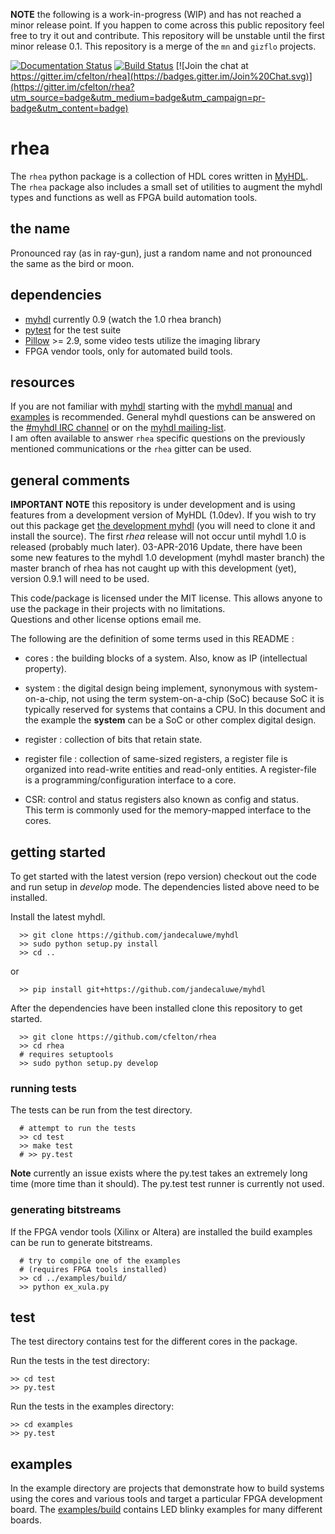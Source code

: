 
**NOTE** the following is a work-in-progress (WIP) and has not reached
a minor release point.  If you happen to come across this public repository
feel free to try it out and contribute.  This repository will
be unstable until the first minor release 0.1.  This repository is 
a merge of the `mn` and `gizflo` projects.

<!-- badges -->

[![Documentation Status](https://readthedocs.org/projects/rhearay/badge/?version=latest)](http://rhearay.readthedocs.org/en/latest/) 
[![Build Status](https://travis-ci.org/cfelton/rhea.svg?branch=master)](https://travis-ci.org/cfelton/rhea)
[![Join the chat at https://gitter.im/cfelton/rhea](https://badges.gitter.im/Join%20Chat.svg)](https://gitter.im/cfelton/rhea?utm_source=badge&utm_medium=badge&utm_campaign=pr-badge&utm_content=badge)


<!-- banner -->
 
 
rhea 
====

The `rhea` python package is a collection of HDL cores written in 
[MyHDL](http://www.myhdl.org).  The `rhea` package also includes
a small set of utilities to augment the myhdl types and functions
as well as FPGA build automation tools. 


the name
--------
Pronounced ray (as in ray-gun), just a random name and not 
pronounced the same as the bird or moon.
 
 
dependencies
------------
   - [myhdl](http://www.myhdl.org) currently 0.9 (watch the 1.0 rhea branch)
   - [pytest](http://www.pytest.org) for the test suite
   - [Pillow](https://pillow.readthedocs.org/en/3.0.x/) >= 2.9, some video tests utilize the imaging library
   - FPGA vendor tools, only for automated build tools.
   
   
resources
---------
If you are not familiar with [myhdl](http://www.myhdl.org) starting with the
[myhdl manual](http://docs.myhdl.org/en/stable/) and 
[examples](http://www.myhdl.org/examples/) is recommended.  General myhdl 
questions 
can be answered on the [#myhdl IRC channel](https://webchat.freenode.net) 
or on the [myhdl mailing-list](http://dir.gmane.org/gmane.comp.python.myhdl).  
I am often available to answer `rhea` specific questions on the previously
mentioned communications or the `rhea` gitter can be used.


general comments
----------------
**IMPORTANT NOTE** this repository is under development and is using
features from a development version of MyHDL (1.0dev).  If you 
wish to try out this package get 
[the development myhdl](https://github.com/jandecaluwe/myhdl)  (you will 
need to clone it and install the source).  The first 
*rhea* release will not occur until myhdl 1.0 is released (probably much
later).  03-APR-2016 Update, there have been some new features to the
myhdl 1.0 development (myhdl master branch) the master branch of rhea 
has not caught up with this development (yet), version 0.9.1 will need
to be used.

This code/package is licensed under the MIT license.  This allows 
anyone to use the package in their projects with no limitations.  
Questions and other license options email me.

The following are the definition of some terms used in this README :


   * cores : the building blocks of a system.  Also, know as IP
     (intellectual property).

   * system : the digital design being implement, synonymous with 
     system-on-a-chip, not using the term system-on-a-chip (SoC) 
     because SoC it is typically reserved for systems that contains 
     a CPU.  In this document and the example the **system** can be
     a SoC or other complex digital design.

   * register : collection of bits that retain state. 

   * register file : collection of same-sized registers, a register
     file is organized into read-write entities and read-only entities.
     A register-file is a programming/configuration interface to a 
     core.

   * CSR: control and status registers also known as config and status.  
     This term is commonly used for the memory-mapped interface to the cores.


getting started
-------------------
To get started with the latest version (repo version) checkout out the
code and run setup in *develop* mode.  The dependencies listed above 
need to be installed.

Install the latest myhdl.

```
  >> git clone https://github.com/jandecaluwe/myhdl
  >> sudo python setup.py install
  >> cd ..
```

or

```
  >> pip install git+https://github.com/jandecaluwe/myhdl
```


After the dependencies have been installed clone this repository
to get started.

```
  >> git clone https://github.com/cfelton/rhea
  >> cd rhea
  # requires setuptools
  >> sudo python setup.py develop
```


### running tests

The tests can be run from the test directory.

```
  # attempt to run the tests
  >> cd test
  >> make test
  # >> py.test
```

**Note** currently an issue exists where the py.test takes an 
extremely long time (more time than it should).  The py.test
test runner is currently not used. 

### generating bitstreams

If the FPGA vendor tools (Xilinx or Altera) are installed the
build examples can be run to generate bitstreams.

```
  # try to compile one of the examples 
  # (requires FPGA tools installed)
  >> cd ../examples/build/
  >> python ex_xula.py
```


test
----
The test directory contains test for the different cores in the package.

Run the tests in the test directory:
```
>> cd test
>> py.test
```

Run the tests in the examples directory:
```
>> cd examples
>> py.test
```


examples
--------
In the example directory are projects that demonstrate how to build 
systems using the cores and various tools and target a particular FPGA 
development board.  The [examples/build](https://github.com/cfelton/rhea/examples/build)
contains LED blinky examples for many different boards. 

